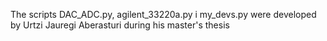 The scripts DAC_ADC.py, agilent_33220a.py i my_devs.py were developed by Urtzi Jauregi Aberasturi during his master's thesis

